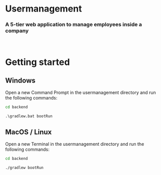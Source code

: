 # Usermanagement

### A 5-tier web application to manage employees inside a company
<br>

# Getting started

## Windows
Open a new Command Prompt in the usermanagement directory and run the following commands:
<br>
```cmd
cd backend

.\gradlew.bat bootRun
```

## MacOS / Linux
Open a new Terminal in the usermanagement directory and run the following commands:
<br>
```sh
cd backend

./gradlew bootRun
```